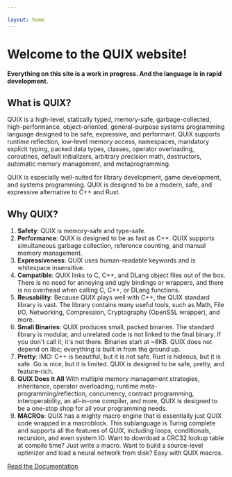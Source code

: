 ```yaml
---

layout: home
---
```


# Welcome to the QUIX website!

**Everything on this site is a work in progress. And the language is in rapid development.**

What is QUIX?
---

QUIX is a high-level, statically typed, memory-safe, garbage-collected, high-performance, object-oriented, general-purpose systems programming language designed to be safe, expressive, and performant. QUIX supports runtime reflection, low-level memory access, namespaces, mandatory explicit typing, packed data types, classes, operator overloading, coroutines, default initializers, arbitrary precision math, destructors, automatic memory management, and metaprogramming.

QUIX is especially well-suited for library development, game development, and systems programming. QUIX is designed to be a modern, safe, and expressive alternative to C++ and Rust.

Why QUIX?
---

1. **Safety**: QUIX is memory-safe and type-safe.
1. **Performance**: QUIX is designed to be as fast as C++. QUIX supports simultaneous garbage collection, reference counting, and manual memory management. 
1. **Expressiveness**: QUIX uses human-readable keywords and is whitespace insensitive.
1. **Compatible**: QUIX links to C, C++, and DLang object files out of the box. There is no need for annoying and ugly bindings or wrappers, and there is no overhead when calling C, C++, or DLang functions.
1. **Reusability**: Because QUIX plays well with C++, the QUIX standard library is vast. The library contains many useful tools, such as Math, File I/O, Networking, Compression, Cryptography (OpenSSL wrapper), and more.
1. **Small Binaries**: QUIX produces small, packed binaries. The standard library is modular, and unrelated code is not linked to the final binary. If you don't call it, it's not there. Binaries start at ~8KB. QUIX does not depend on libc; everything is built in from the ground up.
1. **Pretty**: IMO: C++ is beautiful, but it is not safe. Rust is hideous, but it is safe. Go is nice, but it is limited. QUIX is designed to be safe, pretty, and feature-rich.
1. **QUIX Does it All** With multiple memory management strategies, inheritance, operator overloading, runtime meta-programming/reflection, concurrency, contract programming, interoperability, an all-in-one compiler, and more, QUIX is designed to be a one-stop shop for all your programming needs.
1. **MACROs**: QUIX has a mighty macro engine that is essentially just QUIX code wrapped in a macroblock. This sublanguage is Turing complete and supports all the features of QUIX, including loops, conditionals, recursion, and even system IO. Want to download a CRC32 lookup table at compile time? Just write a macro. Want to build a source-level optimizer and load a neural network from disk? Easy with QUIX macros.

[Read the Documentation](/docs/)
